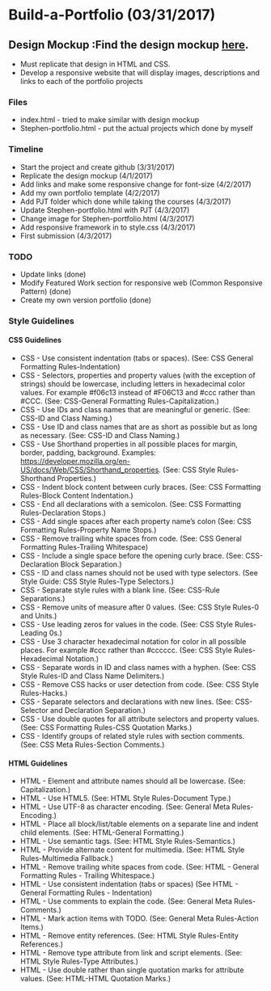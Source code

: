 # Build-a-Portfolio (03/31/2017)

## Design Mockup :Find the design mockup <a href="https://storage.googleapis.com/supplemental_media/udacityu/2655898586/design-mockup-portfolio.pdf" target="_blank">here</a>.

* Must replicate that design in HTML and CSS.
* Develop a responsive website that will display images, descriptions and links to each of the portfolio projects

### Files
* index.html - tried to make similar with design mockup
* Stephen-portfolio.html - put the actual projects which done by myself

### Timeline
* Start the project and create github (3/31/2017)
* Replicate the design mockup (4/1/2017)
* Add links and make some responsive change for font-size (4/2/2017)
* Add my own portfolio template (4/2/2017)
* Add PJT folder which done while taking the courses (4/3/2017)
* Update Stephen-portfolio.html with PJT (4/3/2017)
* Change image for Stephen-portfolio.html (4/3/2017)
* Add responsive framework in to style.css (4/3/2017)
* First submission (4/3/2017)

### TODO
* Update links (done)
* Modify Featured Work section for responsive web (Common Responsive Pattern) (done)
* Create my own version portfolio (done)


### Style Guidelines
#### CSS Guidelines
* CSS - Use consistent indentation (tabs or spaces). (See: CSS General Formatting Rules-Indentation)
* CSS - Selectors, properties and property values (with the exception of strings) should be lowercase, including letters in hexadecimal color values. For example #f06c13 instead of #F06C13 and #ccc rather than #CCC. (See: CSS-General Formatting Rules-Capitalization.)
* CSS - Use IDs and class names that are meaningful or generic. (See: CSS-ID and Class Naming.)
* CSS - Use ID and class names that are as short as possible but as long as necessary. (See: CSS-ID and Class Naming.)
* CSS - Use Shorthand properties in all possible places for margin, border, padding, background. Examples: https://developer.mozilla.org/en-US/docs/Web/CSS/Shorthand_properties. (See: CSS Style Rules-Shorthand Properties.)
* CSS - Indent block content between curly braces. (See: CSS Formatting Rules-Block Content Indentation.)
* CSS - End all declarations with a semicolon. (See: CSS Formatting Rules-Declaration Stops.)
* CSS - Add single spaces after each property name’s colon (See: CSS Formatting Rules-Property Name Stops.)
* CSS - Remove trailing white spaces from code. (See: CSS General Formatting Rules-Trailing Whitespace)
* CSS - Include a single space before the opening curly brace. (See: CSS-Declaration Block Separation.)
* CSS - ID and class names should not be used with type selectors. (See Style Guide: CSS Style Rules-Type Selectors.)
* CSS - Separate style rules with a blank line. (See: CSS-Rule Separations.)
* CSS - Remove units of measure after 0 values. (See: CSS Style Rules-0 and Units.)
* CSS - Use leading zeros for values in the code. (See: CSS Style Rules-Leading 0s.)
* CSS - Use 3 character hexadecimal notation for color in all possible places. For example #ccc rather than #cccccc. (See: CSS Style Rules-Hexadecimal Notation.)
* CSS - Separate words in ID and class names with a hyphen. (See: CSS Style Rules-ID and Class Name Delimiters.)
* CSS - Remove CSS hacks or user detection from code. (See: CSS Style Rules-Hacks.)
* CSS - Separate selectors and declarations with new lines. (See: CSS-Selector and Declaration Separation.)
* CSS - Use double quotes for all attribute selectors and property values. (See: CSS Formatting Rules-CSS Quotation Marks.)
* CSS - Identify groups of related style rules with section comments. (See: CSS Meta Rules-Section Comments.)
#### HTML Guidelines
* HTML - Element and attribute names should all be lowercase. (See: Capitalization.)
* HTML - Use HTML5. (See: HTML Style Rules-Document Type.)
* HTML - Use UTF-8 as character encoding. (See: General Meta Rules-Encoding.)
* HTML - Place all block/list/table elements on a separate line and indent child elements. (See: HTML-General Formatting.)
* HTML - Use semantic tags. (See: HTML Style Rules-Semantics.)
* HTML - Provide alternate content for multimedia. (See: HTML Style Rules-Multimedia Fallback.)
* HTML - Remove trailing white spaces from code. (See: HTML - General Formatting Rules - Trailing Whitespace.)
* HTML - Use consistent indentation (tabs or spaces) (See HTML - General Formatting Rules - Indentation)
* HTML - Use comments to explain the code. (See: General Meta Rules-Comments.)
* HTML - Mark action items with TODO. (See: General Meta Rules-Action Items.)
* HTML - Remove entity references. (See: HTML Style Rules-Entity References.)
* HTML - Remove type attribute from link and script elements. (See: HTML Style Rules-Type Attributes.)
* HTML - Use double rather than single quotation marks for attribute values. (See: HTML-HTML Quotation Marks.)
